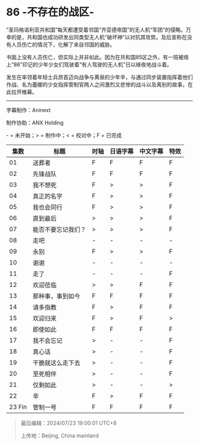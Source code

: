 # 86 -不存在的战区-

“圣玛格诺利亚共和国”每天都遭受着邻国“齐亚德帝国”的无人机“军团”的侵略。万幸的是，共和国也成功研发出同类型无人机“破坏神”以对抗其攻势。及后宣称在没有人员伤亡的情况下，化解了来自邻国的威胁。

书面上没有人员伤亡，但实际上并非如此。因为在共和国85区之外，有一班被烙上“86”印记的少年少女们驾驶着“有人驾驶的无人机”日以继夜地战斗着。

发生在率领着年轻士兵昂首迈向战争与黄泉的少年辛，与通过同步装置指挥着他们作战、名为蕾娜的少女指挥管制官两人之间激烈又悲惨的战斗以及离别的故事，在此拉开帷幕。

<hr />

字幕制作：Aninext

制作协助：ANX Holding

\- = 未开始；> = 制作中；< = 校对中；F = 已完成

| 集数   | 标题               | 时轴 | 日语字幕 | 中文字幕 | 特效 |
| ------ | ------------------ | ---- | -------- | -------- | ---- |
| 01     | 送葬者             | F    | F        | F        | F    |
| 02     | 先锋战队           | F    | F        | F        | F    |
| 03     | 我不想死           | F    | >        | >        | F    |
| 04     | 真正的名字         | F    | >        | >        | F    |
| 05     | 我也会同行         | F    | >        | >        | F    |
| 06     | 直到最后           | >    | >        | >        | F    |
| 07     | 能否不要忘记我们？ | >    | >        | >        | F    |
| 08     | 走吧               | -    | -        | -        | -    |
| 09     | 永别               | F    | >        | >        | F    |
| 10     | 谢谢               | -    | -        | -        | -    |
| 11     | 走了               | -    | -        | -        | F    |
| 12     | 欢迎莅临           | >    | >        | F        | F    |
| 13     | 那种事，事到如今   | F    | F        | F        | F    |
| 14     | 请多指教           | F    | >        | F        | F    |
| 15     | 欢迎归来           | F    | >        | F        | >    |
| 16     | 即使如此           | F    | F        | F        | F    |
| 17     | 我不会忘记         | >    | -        | -        | F    |
| 18     | 真心话             | >    | -        | -        | F    |
| 19     | 干脆就这么走下去   | >    | -        | -        | F    |
| 20     | 至死相伴           | >    | -        | -        | F    |
| 21     | 仅剩如此           | >    | -        | -        | >    |
| 22     | 辛                 | F    | >        | F        | F    |
| 23 Fin | 管制一号           | F    | F        | F        | F    |

> 最后编辑：2024/07/23 19:00:01 UTC+8
>
> 上传地：Beijing, China mainland


